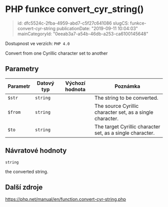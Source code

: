 PHP funkce convert_cyr_string()
================================

> id: dfc5524c-2fba-4959-abd7-c5f27c641086
> slugCS: funkce-convert-cyr-string
> publicationDate: "2019-09-11 10:04:03"
> mainCategoryId: "0eeab3a7-a54b-46db-a253-ca6100145648"

Dostupnost ve verzích: `PHP 4.0`

Convert from one Cyrillic character set to another


Parametry
--------------

| Parametr | Datový typ | Výchozí hodnota | Poznámka |
|-----|-----|-----|-----|
| `$str` | `string` |  | The string to be converted. |
| `$from` | `string` |  | The source Cyrillic character set, as a single character. |
| `$to` | `string` |  | The target Cyrillic character set, as a single character. |


Návratové hodnoty
----------------

`string`

the converted string.

Další zdroje
------------

https://php.net/manual/en/function.convert-cyr-string.php
